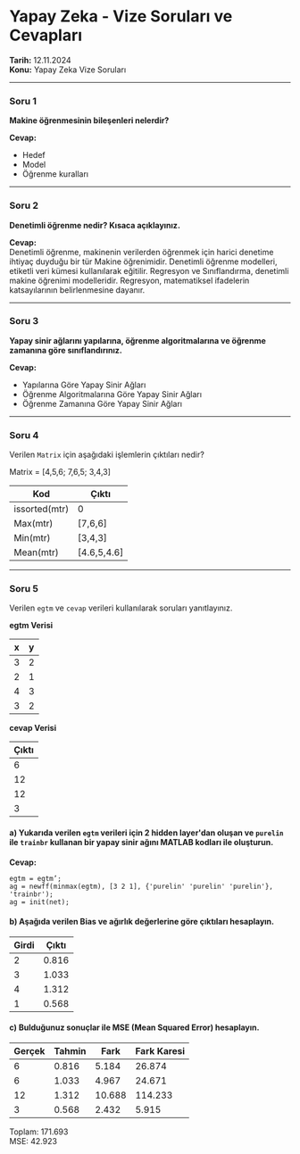 # Yapay Zeka - Vize Soruları ve Cevapları

**Tarih:** 12.11.2024  
**Konu:** Yapay Zeka Vize Soruları

---

### Soru 1
**Makine öğrenmesinin bileşenleri nelerdir?**

**Cevap:**  
- Hedef
- Model
- Öğrenme kuralları

---

### Soru 2
**Denetimli öğrenme nedir? Kısaca açıklayınız.**

**Cevap:**  
Denetimli öğrenme, makinenin verilerden öğrenmek için harici denetime ihtiyaç duyduğu bir tür Makine öğrenimidir. Denetimli öğrenme modelleri, etiketli veri kümesi kullanılarak eğitilir. Regresyon ve Sınıflandırma, denetimli makine öğrenimi modelleridir. Regresyon, matematiksel ifadelerin katsayılarının belirlenmesine dayanır.

---

### Soru 3
**Yapay sinir ağlarını yapılarına, öğrenme algoritmalarına ve öğrenme zamanına göre sınıflandırınız.**

**Cevap:**
- Yapılarına Göre Yapay Sinir Ağları
- Öğrenme Algoritmalarına Göre Yapay Sinir Ağları
- Öğrenme Zamanına Göre Yapay Sinir Ağları

---

### Soru 4
Verilen `Matrix` için aşağıdaki işlemlerin çıktıları nedir?

Matrix = [4,5,6; 7,6,5; 3,4,3]

| Kod          | Çıktı       |
|--------------|-------------|
| issorted(mtr) | 0           |
| Max(mtr)     | [7,6,6]     |
| Min(mtr)     | [3,4,3]     |
| Mean(mtr)    | [4.6,5,4.6] |

---

### Soru 5
Verilen `egtm` ve `cevap` verileri kullanılarak soruları yanıtlayınız.

**egtm Verisi**

| x  | y  |
|----|----|
| 3  | 2  |
| 2  | 1  |
| 4  | 3  |
| 3  | 2  |

**cevap Verisi**

| Çıktı |
|-------|
| 6     |
| 12    |
| 12    |
| 3     |


#### a) Yukarıda verilen `egtm` verileri için 2 hidden layer'dan oluşan ve `purelin` ile `trainbr` kullanan bir yapay sinir ağını MATLAB kodları ile oluşturun.

**Cevap:**  
```
egtm = egtm’;
ag = newff(minmax(egtm), [3 2 1], {'purelin' 'purelin' 'purelin'}, 'trainbr');
ag = init(net);
```

#### b) Aşağıda verilen Bias ve ağırlık değerlerine göre çıktıları hesaplayın.

| Girdi | Çıktı  |
|-------|--------|
| 2     | 0.816  |
| 3     | 1.033  |
| 4     | 1.312  |
| 1     | 0.568  |

#### c) Bulduğunuz sonuçlar ile MSE (Mean Squared Error) hesaplayın.

| Gerçek | Tahmin | Fark   | Fark Karesi |
|--------|--------|--------|-------------|
| 6      | 0.816  | 5.184  | 26.874      |
| 6      | 1.033  | 4.967  | 24.671      |
| 12     | 1.312  | 10.688 | 114.233     |
| 3      | 0.568  | 2.432  | 5.915       |

Toplam: 171.693  
MSE: 42.923
